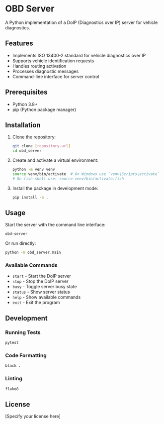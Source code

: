 # OBD Server

A Python implementation of a DoIP (Diagnostics over IP) server for vehicle diagnostics.

## Features

- Implements ISO 13400-2 standard for vehicle diagnostics over IP
- Supports vehicle identification requests
- Handles routing activation
- Processes diagnostic messages
- Command-line interface for server control

## Prerequisites

- Python 3.8+
- pip (Python package manager)

## Installation

1. Clone the repository:
   ```bash
   git clone [repository-url]
   cd obd_server
   ```

2. Create and activate a virtual environment:
   ```bash
   python -m venv venv
   source venv/bin/activate  # On Windows use `venv\Scripts\activate`
   # On fish shell use: source venv/bin/activate.fish
   ```

3. Install the package in development mode:
   ```bash
   pip install -e .
   ```

## Usage

Start the server with the command line interface:

```bash
obd-server
```

Or run directly:

```bash
python -m obd_server.main
```

### Available Commands

- `start` - Start the DoIP server
- `stop` - Stop the DoIP server
- `busy` - Toggle server busy state
- `status` - Show server status
- `help` - Show available commands
- `exit` - Exit the program

## Development

### Running Tests

```bash
pytest
```

### Code Formatting

```bash
black .
```

### Linting

```bash
flake8
```

## License

[Specify your license here]
